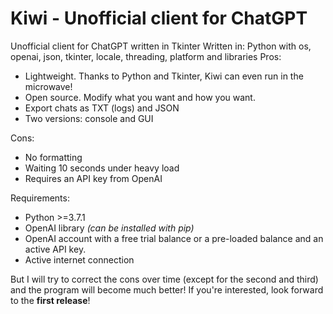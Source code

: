 # Kiwi - Unofficial client for ChatGPT
Unofficial client for ChatGPT written in Tkinter
Written in: Python with os, openai, json, tkinter, locale, threading, platform and libraries
Pros:
 - Lightweight. Thanks to Python and Tkinter, Kiwi can even run in the microwave!
 - Open source. Modify what you want and how you want.
 - Export chats as TXT (logs) and JSON
 - Two versions: console and GUI

Cons:
 - No formatting
 - Waiting 10 seconds under heavy load
 - Requires an API key from OpenAI

Requirements:
 - Python >=3.7.1
 - OpenAI library *(can be installed with pip)*
 - OpenAI account with a free trial balance or a pre-loaded balance and an active API key.
 - Active internet connection

But I will try to correct the cons over time (except for the second and third) and the program will become much better!
If you're interested, look forward to the **first release**!

